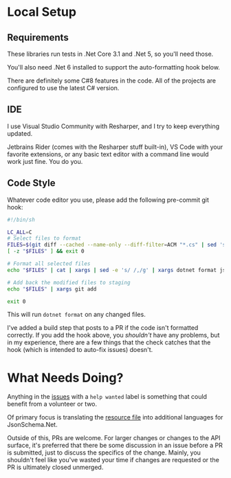 # Local Setup

## Requirements

These libraries run tests in .Net Core 3.1 and .Net 5, so you'll need those.

You'll also need .Net 6 installed to support the auto-formatting hook below.

There are definitely some C#8 features in the code.  All of the projects are configured to use the latest C# version.

## IDE

I use Visual Studio Community with Resharper, and I try to keep everything updated.

Jetbrains Rider (comes with the Resharper stuff built-in), VS Code with your favorite extensions, or any basic text editor with a command line would work just fine.  You do you.

## Code Style

Whatever code editor you use, please add the following pre-commit git hook:

```sh
#!/bin/sh

LC_ALL=C
# Select files to format
FILES=$(git diff --cached --name-only --diff-filter=ACM "*.cs" | sed 's| |\\ |g')
[ -z "$FILES" ] && exit 0

# Format all selected files
echo "$FILES" | cat | xargs | sed -e 's/ /,/g' | xargs dotnet format json-everything.sln --include

# Add back the modified files to staging
echo "$FILES" | xargs git add

exit 0
```

This will run `dotnet format` on any changed files.

I've added a build step that posts to a PR if the code isn't formatted correctly.  If you add the hook above, you _shouldn't_ have any problems, but in my experience, there are a few things that the check catches that the hook (which is intended to auto-fix issues) doesn't.

# What Needs Doing?

Anything in the [issues](https://github.com/gregsdennis/json-everything/issues?q=is%3Aopen+is%3Aissue+label%3A%22help+wanted%22) with a `help wanted` label is something that could benefit from a volunteer or two.

Of primary focus is translating the [resource file]() into additional languages for JsonSchema.Net.

Outside of this, PRs are welcome.  For larger changes or changes to the API surface, it's preferred that there be some discussion in an issue before a PR is submitted, just to discuss the specifics of the change.  Mainly, you shouldn't feel like you've wasted your time if changes are requested or the PR is ultimately closed unmerged.